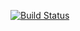 [![Build Status](https://travis-ci.org/tathomas5/CSE110Lab5.svg?branch=master)](https://travis-ci.org/tathomas5/CSE110Lab5)